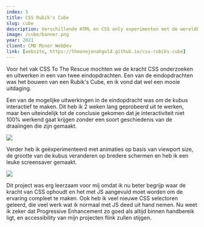 ```yaml
---
index: 5
title: CSS Rubik's Cube
slug: cube
description: Verschillende HTML en CSS only experimenten met de wereldberoemde kubus.
image: /cube/banner.png
year: 2021
client: CMD Minor WebDev
link: [website, https://theonejonahgold.github.io/css-rubiks-cube]
---
```


<script>
  import Image from '$lib/components/atoms/Image.svelte'
</script>

Voor het vak CSS To The Rescue mochten we de kracht CSS onderzoeken en
uitwerken in een van twee eindopdrachten. Een van de eindopdrachten was het
bouwen van een Rubik's Cube, en ik vond dat wel een mooie uitdaging.

Een van de mogelijke uitwerkingen in de eindopdracht was om de kubus
interactief te maken. Dit heb ik 2 weken lang geprobeerd uit te werken, maar
ben uiteindelijk tot de conclusie gekomen dat je interactiviteit niet 100%
werkend gaat krijgen zonder een soort geschiedenis van de draaiingen die
zijn gemaakt.

<Image format="caption" src="/cube/interactive.png" caption="De kubus is zo interactief als CSS dat toelaat. Je krijgt wel grappige vormen door ermee te spelen!"/>

Verder heb ik geëxperimenteerd met animaties op basis van viewport size, de
grootte van de kubus veranderen op bredere schermen en heb ik een leuke
screensaver gemaakt.

<Image format="caption" src="/cube/screensaver.png" caption="Een van de experimenten is een screensaver die (zeer hypnotiserend) op verschillende manieren over de pagina heen beweegt." />

Dit project was erg leerzaam voor mij omdat ik nu beter begrijp waar de
kracht van CSS ophoudt en het met JS aangevuld moet worden om de ervaring
compleet te maken. Ook heb ik veel nieuwe CSS selectoren geleerd, die veel
werk wat ik normaal met JS deed uit hand nemen. Nu weet ik zeker dat
Progressive Enhancement zo goed als altijd binnen handbereik ligt, en
accessibility van mijn projecten flink zullen stijgen.
